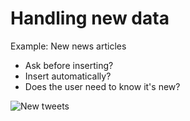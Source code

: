 # Handling new data

Example: New news articles

- Ask before inserting?
- Insert automatically?
- Does the user need to know it's new?

![New tweets](./slides/images/twitter_new_tweets.png)
